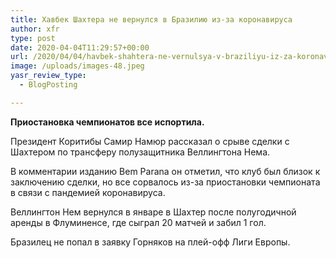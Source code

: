 ```yaml
---
title: Хавбек Шахтера не вернулся в Бразилию из-за коронавируса
author: xfr
type: post
date: 2020-04-04T11:29:57+00:00
url: /2020/04/04/havbek-shahtera-ne-vernulsya-v-braziliyu-iz-za-koronavirusa/
image: /uploads/images-48.jpeg
yasr_review_type:
  - BlogPosting

---
```

**Приостановка чемпионатов все испортила.**

Президент Коритибы Самир Намюр рассказал о срыве сделки с Шахтером по трансферу полузащитника Веллингтона Нема.

В комментарии изданию Bem Parana он отметил, что клуб был близок к заключению сделки, но все сорвалось из-за приостановки чемпионата в связи с пандемией коронавируса.

Веллингтон Нем вернулся в январе в Шахтер после полугодичной аренды в Флуминенсе, где сыграл 20 матчей и забил 1 гол.

Бразилец не попал в заявку Горняков на плей-офф Лиги Европы.